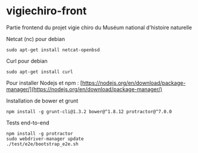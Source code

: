 vigiechiro-front
================

Partie frontend du projet vigie chiro du Muséum national d'histoire naturelle

Netcat (nc) pour debian
```
sudo apt-get install netcat-openbsd
```

Curl pour debian
```
sudo apt-get install curl
```

Pour installer Nodejs et npm : [https://nodejs.org/en/download/package-manager/](https://nodejs.org/en/download/package-manager/)

Installation de bower et grunt
```
npm install -g grunt-cli@1.3.2 bower@^1.8.12 protractor@^7.0.0
```

Tests end-to-end
```
npm install -g protractor
sudo webdriver-manager update
./test/e2e/bootstrap_e2e.sh
```
